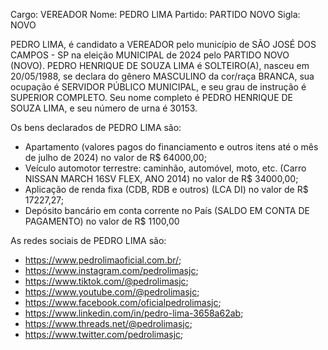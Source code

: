 Cargo: VEREADOR
Nome: PEDRO LIMA
Partido: PARTIDO NOVO
Sigla: NOVO

PEDRO LIMA, é candidato a VEREADOR pelo município de SÃO JOSÉ DOS CAMPOS - SP na eleição MUNICIPAL de 2024 pelo PARTIDO NOVO (NOVO).
PEDRO HENRIQUE DE SOUZA LIMA é SOLTEIRO(A), nasceu em 20/05/1988, se declara do gênero MASCULINO da cor/raça BRANCA, sua ocupação é SERVIDOR PÚBLICO MUNICIPAL, e seu grau de instrução é SUPERIOR COMPLETO.
Seu nome completo é PEDRO HENRIQUE DE SOUZA LIMA, e seu número de urna é 30153.

Os bens declarados de PEDRO LIMA são: 
- Apartamento (valores pagos do financiamento e outros itens até o mês de julho de 2024) no valor de R$ 64000,00;
- Veículo automotor terrestre: caminhão, automóvel, moto, etc. (Carro NISSAN MARCH 16SV FLEX, ANO 2014) no valor de R$ 34000,00;
- Aplicação de renda fixa (CDB, RDB e outros) (LCA DI) no valor de R$ 17227,27;
- Depósito bancário em conta corrente no País (SALDO EM CONTA DE PAGAMENTO) no valor de R$ 1100,00

As redes sociais de PEDRO LIMA são:
- https://www.pedrolimaoficial.com.br/;
- https://www.instagram.com/pedrolimasjc;
- https://www.tiktok.com/@pedrolimasjc;
- https://www.youtube.com/@pedrolimasjc;
- https://www.facebook.com/oficialpedrolimasjc;
- https://www.linkedin.com/in/pedro-lima-3658a62ab;
- https://www.threads.net/@pedrolimasjc;
- https://www.twitter.com/pedrolimasjc;